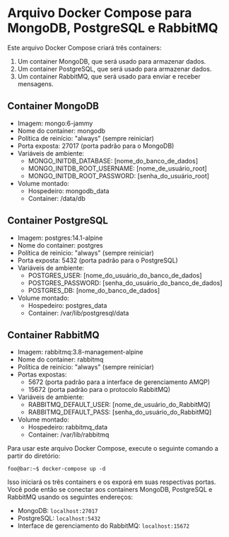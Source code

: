 # Arquivo Docker Compose para MongoDB, PostgreSQL e RabbitMQ

Este arquivo Docker Compose criará três containers:

1. Um container MongoDB, que será usado para armazenar dados.
2. Um container PostgreSQL, que será usado para armazenar dados.
3. Um container RabbitMQ, que será usado para enviar e receber mensagens.

## Container MongoDB

- Imagem: mongo:6-jammy
- Nome do container: mongodb
- Política de reinício: "always" (sempre reiniciar)
- Porta exposta: 27017 (porta padrão para o MongoDB)
- Variáveis de ambiente:
  - MONGO_INITDB_DATABASE: [nome_do_banco_de_dados]
  - MONGO_INITDB_ROOT_USERNAME: [nome_de_usuário_root]
  - MONGO_INITDB_ROOT_PASSWORD: [senha_do_usuário_root]
- Volume montado:
  - Hospedeiro: mongodb_data
  - Container: /data/db

## Container PostgreSQL

- Imagem: postgres:14.1-alpine
- Nome do container: postgres
- Política de reinício: "always" (sempre reiniciar)
- Porta exposta: 5432 (porta padrão para o PostgreSQL)
- Variáveis de ambiente:
  - POSTGRES_USER: [nome_do_usuário_do_banco_de_dados]
  - POSTGRES_PASSWORD: [senha_do_usuário_do_banco_de_dados]
  - POSTGRES_DB: [nome_do_banco_de_dados]
- Volume montado:
  - Hospedeiro: postgres_data
  - Container: /var/lib/postgresql/data

## Container RabbitMQ

- Imagem: rabbitmq:3.8-management-alpine
- Nome do container: rabbitmq
- Política de reinício: "always" (sempre reiniciar)
- Portas expostas:
  - 5672 (porta padrão para a interface de gerenciamento AMQP)
  - 15672 (porta padrão para o protocolo RabbitMQ)
- Variáveis de ambiente:
  - RABBITMQ_DEFAULT_USER: [nome_de_usuário_do_RabbitMQ]
  - RABBITMQ_DEFAULT_PASS: [senha_do_usuário_do_RabbitMQ]
- Volume montado:
  - Hospedeiro: rabbitmq_data
  - Container: /var/lib/rabbitmq

Para usar este arquivo Docker Compose, execute o seguinte comando a partir do diretório:

```console
foo@bar:~$ docker-compose up -d
```

Isso iniciará os três containers e os exporá em suas respectivas portas. Você pode então se conectar aos containers MongoDB, PostgreSQL e RabbitMQ usando os seguintes endereços:

- MongoDB: `localhost:27017`
- PostgreSQL: `localhost:5432`
- Interface de gerenciamento do RabbitMQ: `localhost:15672`
